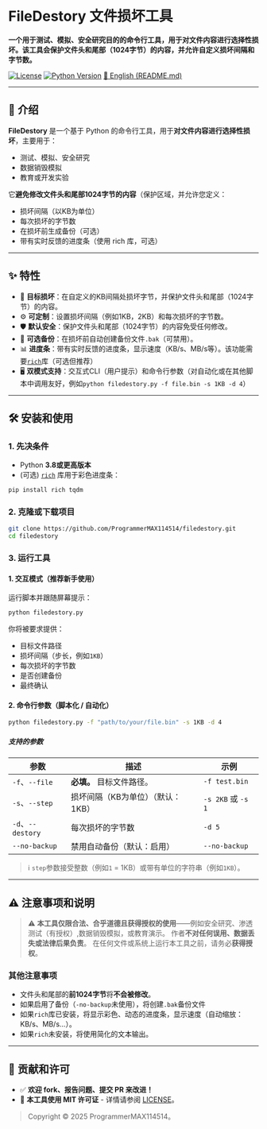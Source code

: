# FileDestory 文件损坏工具

**一个用于测试、模拟、安全研究目的的命令行工具，用于对文件内容进行选择性损坏。该工具会保护文件头和尾部（1024字节）的内容，并允许自定义损坏间隔和字节数。**

[![License](https://img.shields.io/badge/license-MIT-blue.svg)](LICENSE)
[![Python Version](https://img.shields.io/badge/python-3.8+-blue.svg)](https://www.python.org/downloads/)
[📘 English (README.md)](README.md)

---

## 📌 介绍

**FileDestory** 是一个基于 Python 的命令行工具，用于**对文件内容进行选择性损坏**，主要用于：

- 测试、模拟、安全研究
- 数据销毁模拟
- 教育或开发实验

它**避免修改文件头和尾部1024字节的内容**（保护区域，并允许您定义：

- 损坏间隔（以KB为单位）
- 每次损坏的字节数
- 在损坏前生成备份（可选）
- 带有实时反馈的进度条（使用 rich 库，可选）

---

## ✨ 特性

- 🎯 **目标损坏**：在自定义的KB间隔处损坏字节，并保护文件头和尾部（1024字节）的内容。
- ⚙️ **可定制**：设置损坏间隔（例如1KB，2KB）和每次损坏的字节数。
- 🛡️ **默认安全**：保护文件头和尾部（1024字节）的内容免受任何修改。
- 💾 **可选备份**：在损坏前自动创建备份文件`.bak`（可禁用）。
- 📊 **进度条**：带有实时反馈的进度条，显示速度（KB/s、MB/s等）。该功能需要[`rich`](https://github.com/Textualize/rich)库（可选但推荐）
- 🖥️ **双模式支持**：交互式CLI（用户提示）和命令行参数（对自动化或在其他脚本中调用友好，例如`python filedestory.py -f file.bin -s 1KB -d 4`）

---

## 🛠️ 安装和使用

### 1. 先决条件

- Python **3.8或更高版本**
- (可选) [`rich`](https://pypi.org/project/rich/) 库用于彩色进度条：

```bash
pip install rich tqdm
```

### 2. 克隆或下载项目

```bash
git clone https://github.com/ProgrammerMAX114514/filedestory.git
cd filedestory
```

### 3. 运行工具

#### 1. 交互模式（推荐新手使用）

运行脚本并跟随屏幕提示：

```bash
python filedestory.py
```

你将被要求提供：

- 目标文件路径
- 损坏间隔（步长，例如`1KB`）
- 每次损坏的字节数
- 是否创建备份
- 最终确认

#### 2. 命令行参数（脚本化 / 自动化）

```bash
python filedestory.py -f "path/to/your/file.bin" -s 1KB -d 4
```

##### 支持的参数

| 参数         | 描述                                      | 示例              |
|-------------|-------------------------------------------|------------------|
| `-f`、`--file`   | **必填。** 目标文件路径。           | `-f test.bin`    |
| `-s`、`--step`   | 损坏间隔（KB为单位）（默认：1KB） | `-s 2KB` 或 `-s 1` |
| `-d`、`--destory`| 每次损坏的字节数                       | `-d 5`           |
| `--no-backup`    | 禁用自动备份（默认：启用）           | `--no-backup`    |

> ℹ️ `step`参数接受整数（例如`1` = 1KB）或带有单位的字符串（例如`1KB`）。

---

## ⚠️ 注意事项和说明

> ⚠️ **本工具仅限合法、合乎道德且获得授权的使用**——例如安全研究、渗透测试（有授权）,数据销毁模拟，或教育演示。
> 作者**不对任何误用、数据丢失或法律后果负责**。
> 在任何文件或系统上运行本工具之前，请务必**获得授权**。

### 其他注意事项

- 文件头和尾部的**前1024字节**将**不会被修改**。
- 如果启用了备份（`-no-backup`未使用），将创建`.bak`备份文件
- 如果`rich`库已安装，将显示彩色、动态的进度条，显示速度（自动缩放：KB/s、MB/s...）。
- 如果`rich`未安装，将使用简化的文本输出。

---

## 🤝 贡献和许可

- ✅ **欢迎 fork、报告问题、提交 PR 来改进！**
- 📜 **本工具使用 MIT 许可证** - 详情请参阅 [LICENSE](LICENSE)。

> Copyright © 2025 ProgrammerMAX114514。
